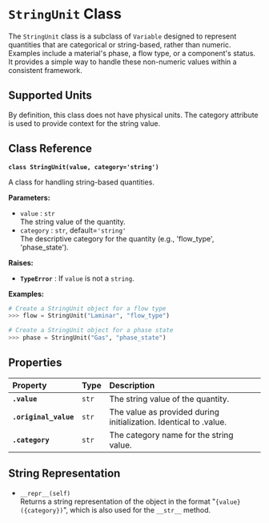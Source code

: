 # **`StringUnit` Class**

The `StringUnit` class is a subclass of `Variable` designed to represent quantities that are categorical or string-based, rather than numeric. Examples include a material's phase, a flow type, or a component's status. It provides a simple way to handle these non-numeric values within a consistent framework.

## **Supported Units**

By definition, this class does not have physical units. The category attribute is used to provide context for the string value.

## **Class Reference**

**`class StringUnit(value, category='string')`**

A class for handling string-based quantities.

**Parameters:**

* `value` : `str`  
  The string value of the quantity.  
* `category` : `str`, default=`'string'`  
  The descriptive category for the quantity (e.g., 'flow_type', 'phase_state').

**Raises:**

* **`TypeError`** : If `value` is not a `string`.

**Examples:**
```py
# Create a StringUnit object for a flow type  
>>> flow = StringUnit("Laminar", "flow_type")

# Create a StringUnit object for a phase state  
>>> phase = StringUnit("Gas", "phase_state")
```
## **Properties**

| Property | Type | Description |
| :---- | :---- | :---- |
| **`.value`** | `str` | The string value of the quantity. |
| **`.original_value`** | `str` | The value as provided during initialization. Identical to .value. |
| **`.category`** | `str` | The category name for the string value. |

## **String Representation**

* `__repr__(self)`  
  Returns a string representation of the object in the format "`{value} ({category})`", which is also used for the `__str__` method.
